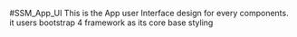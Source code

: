 #SSM_App_UI
This is the App user Interface design for every components.
it users bootstrap 4 framework as its core base styling
